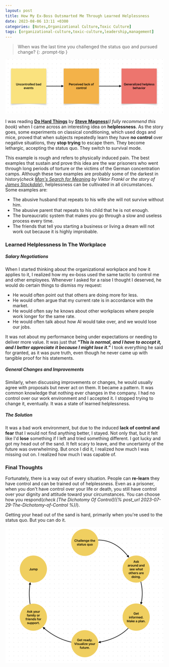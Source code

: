 ```yaml
---
layout: post
title: How My Ex-Boss Outsmarted Me Through Learned Helplessness
date: 2023-08-06 13:11 +0300
categories: [Notes,Organizational Culture,Toxic Culture]
tags: [organizational-culture,toxic-culture,leadership,management]
---
```


> When was the last time you challenged the status quo and pursued change?
{: .prompt-tip }

![Learned Helplessness](/assets/posts/img/learned-helplessness.png)

I was reading **[Do Hard Things](https://www.amazon.com/Hard-Things-Resilience-Surprising-Toughness/dp/006309861X)** by **[Steve Magness](https://www.stevemagness.com/about/)**(*I fully recommend this book*) when I came across an interesting idea on **helplessness**.
As the story goes, some experiments on classical conditioning, which used dogs and mice, proved that when subjects repeatedly learn they have **no control** over negative situations, they **stop trying** to escape them.
They become lethargic, accepting the status quo.
They switch to survival mode.

This example is rough and refers to physically induced pain.
The best examples that sustain and prove this idea are the war prisoners who went through long periods of torture or the victims of the German concentration camps.
Although these two examples are probably some of the darkest in history(*check [Man's Search for Meaning](https://www.amazon.com/Mans-Search-Meaning-Viktor-Frankl-ebook/dp/B009U9S6FI) by Viktor Frankl or the story of [James Stockdale](https://en.wikipedia.org/wiki/James_Stockdale)*), helplessness can be cultivated in all circumstances.
Some examples are:
- The abusive husband that repeats to his wife she will not survive without him.
- The abusive parent that repeats to his child that he is not enough.
- The bureaucratic system that makes you go through a slow and useless process every time.
- The friends that tell you starting a business or living a dream will not work out because it is highly improbable.

### Learned Helplessness In The Workplace
##### Salary Negotiations
When I started thinking about the organizational workplace and how it applies to it, I realized how my ex-boss used the same tactic to control me and other employees.
Whenever I asked for a raise I thought I deserved, he would do certain things to dismiss my request:
- He would often point out that others are doing more for less.
- He would often argue that my current rate is in accordance with the market.
- He would often say he knows about other workplaces where people work longer for the same rate.
- He would often talk about how AI would take over, and we would lose our jobs.

It was not about my performance being under expectations or needing to deliver more value.
It was just that ***"This is normal, and I have to accept it, and I better appreciate it because I might lose it."***
I took everything he said for granted, as it was pure truth, even though he never came up with tangible proof for his statements.

##### General Changes and Improvements
Similarly, when discussing improvements or changes, he would usually agree with proposals but never act on them.
It became a pattern. It was common knowledge that nothing ever changes in the company.
I had no control over our work environment and I accepted it.
I stopped trying to change it, eventually.
It was a state of learned helplessness.

##### The Solution
It was a bad work environment, but due to the induced **lack of control and fear** that I would not find anything better, I stayed.
Not only that, but it felt like I'd **lose** something if I left and tried something different.
I got lucky and got my head out of the sand.
It felt scary to leave, and the uncertainty of the future was overwhelming.
But once I did it, I realized how much I was missing out on.
I realized how much I was capable of.

### Final Thoughts
Fortunately, there is a way out of every situation.
People can **re-learn** they have control and can be trained out of helplessness.
Even as a prisoner, when you don't have control over your life or death, you still have control over your dignity and attitude toward your circumstances.
You can choose how you respond(*check [The Dichotomy Of Control]({% post_url 2023-07-29-The-Dichotomy-of-Control %})*).

Getting your head out of the sand is hard, primarily when you're used to the status quo.
But you can do it.

![Learned Helplessness](/assets/posts/img/learned-helplessness_1.png)
